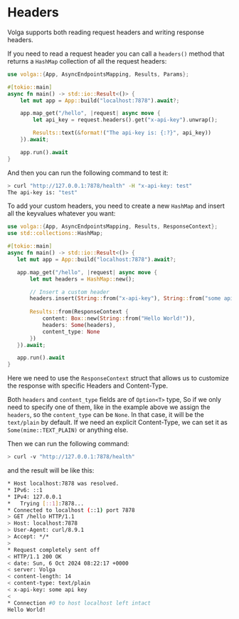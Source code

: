 # Headers

Volga supports both reading request headers and writing response headers. 

If you need to read a request header you can call a `headers()` method that returns a `HashMap` collection of all the request headers:
```rust
use volga::{App, AsyncEndpointsMapping, Results, Params};

#[tokio::main]
async fn main() -> std::io::Result<()> {
    let mut app = App::build("localhost:7878").await?;

    app.map_get("/hello", |request| async move {
        let api_key = request.headers().get("x-api-key").unwrap();

        Results::text(&format!("The api-key is: {:?}", api_key))
    }).await;

    app.run().await
}
```
And then you can run the following command to test it:
```bash
> curl "http://127.0.0.1:7878/health" -H "x-api-key: test"
The api-key is: "test"
```
To add your custom headers, you need to create a new `HashMap` and insert all the keyvalues whatever you want:
```rust
use volga::{App, AsyncEndpointsMapping, Results, ResponseContext};
use std::collections::HashMap;

#[tokio::main]
async fn main() -> std::io::Result<()> {
   let mut app = App::build("localhost:7878").await?;

   app.map_get("/hello", |request| async move {
       let mut headers = HashMap::new();

       // Insert a custom header
       headers.insert(String::from("x-api-key"), String::from("some api key"));
       
       Results::from(ResponseContext {
           content: Box::new(String::from("Hello World!")),
           headers: Some(headers),
           content_type: None
       })
   }).await;

   app.run().await
}
```
Here we need to use the `ResponseContext` struct that allows us to customize the response with specific Headers and Content-Type.

Both `headers` and `content_type` fields are of `Option<T>` type, So if we only need to specify one of them, like in the example above we assign the `headers`, so the `content_type` can be `None`. In that case, it will be the `text/plain` by default. If we need an explicit Content-Type, we can set it as `Some(mime::TEXT_PLAIN)` or anything else.

Then we can run the following command:
```bash
> curl -v "http://127.0.0.1:7878/health"
```
and the result will be like this:
```bash
* Host localhost:7878 was resolved.
* IPv6: ::1
* IPv4: 127.0.0.1
*   Trying [::1]:7878...
* Connected to localhost (::1) port 7878
> GET /hello HTTP/1.1
> Host: localhost:7878
> User-Agent: curl/8.9.1
> Accept: */*
>
* Request completely sent off
< HTTP/1.1 200 OK
< date: Sun, 6 Oct 2024 08:22:17 +0000
< server: Volga
< content-length: 14
< content-type: text/plain
< x-api-key: some api key
<
* Connection #0 to host localhost left intact
Hello World!
```